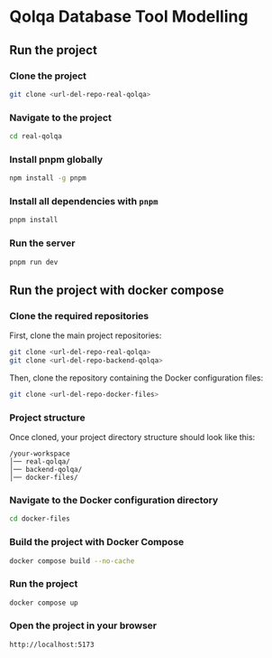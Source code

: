 # Qolqa Database Tool Modelling
## Run the project

### Clone the project

```sh
git clone <url-del-repo-real-qolqa>
```

### Navigate to the project

```sh
cd real-qolqa
```

### Install pnpm globally

```sh
npm install -g pnpm
```

### Install all dependencies with `pnpm`

```sh
pnpm install
```

### Run the server

```sh
pnpm run dev
```

## Run the project with docker compose
### Clone the required repositories

First, clone the main project repositories:

```sh
git clone <url-del-repo-real-qolqa>
git clone <url-del-repo-backend-qolqa>
```

Then, clone the repository containing the Docker configuration files:

```sh
git clone <url-del-repo-docker-files>
```

### Project structure

Once cloned, your project directory structure should look like this:

```
/your-workspace
│── real-qolqa/
│── backend-qolqa/
│── docker-files/
```

### Navigate to the Docker configuration directory

```sh
cd docker-files
```

### Build the project with Docker Compose

```sh
docker compose build --no-cache
```

### Run the project

```sh
docker compose up
```

### Open the project in your browser

```sh
http://localhost:5173
```
